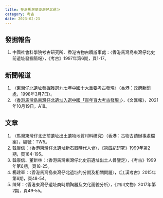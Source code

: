 ```yaml
---
title: 荃灣馬灣島東灣仔北遺址
category: 考古
date: 2023-02-23
---
```

<adsense></adsense>

## 發掘報告
1. 中國社會科學院考古研究所、香港古物古蹟辦事處：〈香港馬灣島東灣仔北史前遺址發掘簡報〉，《考古》1997年第6期，頁1-17。
## 新聞報道
1. 〈[東灣仔北遺址發掘獲選九七年中國十大重要考古發現](https://www.info.gov.hk/isd/news/dib/c0307.htm)〉（香港：政府新聞處，1998年3月7日）。
2. 〈[香港馬灣島東灣仔北遺址入選中國「百年百大考古發現」](https://dw-media.tkww.hk/epaper/wwp/20211019/a18-1019.pdf)〉，《文匯報》，2021年10月19日，A18。
## 文章
1. 〈馬灣東灣仔北史前遺址出土遺物地質材料研究〉（香港：古物古蹟辦事處檔案），編號：TW5。
2. 韓康信：〈香港東灣仔北遺址新石器時代人骨〉，《第四紀研究》1999年第2期，頁184-195。
3. 韓康信、董新林：〈香港馬灣東灣仔北史前遺址出土人骨鑒定〉，《考古》1999年第6期，頁18-25。
4. 楊建軍：〈香港馬灣島東灣仔北遺址的分期及相關問題〉，《江漢考古》2015年第6期，頁48-54。
5. 陳琴：〈香港東灣仔遺址商時期陶器及文化面貌分析〉，《四川文物》2017年第2期，頁49-55。